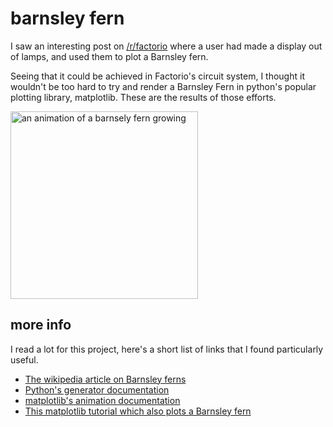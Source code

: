 # barnsley fern
I saw an interesting post on [/r/factorio](https://www.reddit.com/r/factorio/comments/mumy5x/growing_the_barnsley_fern_in_factorio/) where a user had made a display out of lamps, and used them to plot a Barnsley fern.

Seeing that it could be achieved in Factorio's circuit system, I thought it wouldn't be too hard to try and render a Barnsley Fern in python's popular plotting library, matplotlib. These are the results of those efforts.

<img title="barnsely animation" alt="an animation of a barnsely fern growing"  src="https://speen.space/assets/fern.gif" width=300>

## more info
I read a lot for this project, here's a short list of links that I found particularly useful.
 - [The wikipedia article on Barnsley ferns](https://en.wikipedia.org/wiki/Barnsley_fern)
 - [Python's generator documentation](https://docs.python.org/3/c-api/gen.html)
 - [matplotlib's animation documentation](https://matplotlib.org/stable/api/animation_api.html?highlight=animation#module-matplotlib.animation)
 - [This matplotlib tutorial which also plots a Barnsley fern](https://scipython.com/book/chapter-7-matplotlib/examples/the-barnsley-fern/)
